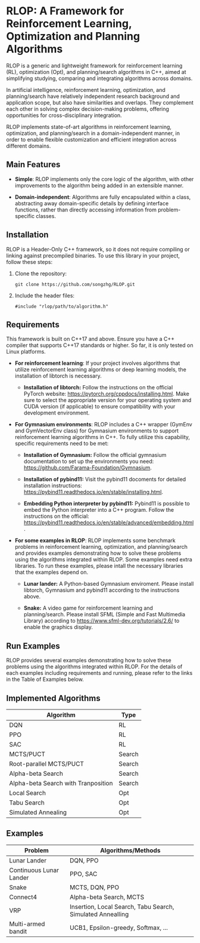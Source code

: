 # RLOP: A Framework for Reinforcement Learning, Optimization and Planning Algorithms

RLOP is a generic and lightweight framework for reinforcement learning (RL), optimization (Opt), and planning/search algorithms in C++, aimed at simplifying studying, comparing and integrating algorithms across domains. 

In artificial intelligence, reinforcement learning, optimization, and planning/search have relatively independent research background and application scope, but also have similarities and overlaps. They complement each other in solving complex decision-making problems, offering opportunities for cross-disciplinary integration.

RLOP implements state-of-art algorithms in reinforcement learning, optimization, and planning/search in a domain-independent manner, in order to enable flexible customization and efficient integration across different domains.

## Main Features
- **Simple**: RLOP implements only the core logic of the algorithm, with other improvements to the algorithm being added in an extensible manner.
  
- **Domain-independent**: Algorithms are fully encapsulated within a class, abstracting away domain-specific details by defining interface functions, rather than directly accessing information from problem-specific classes.

## Installation

RLOP is a Header-Only C++ framework, so it does not require compiling or linking against precompiled binaries. To use this library in your project, follow these steps:

1. Clone the repository:

    ```
    git clone https://github.com/songzhg/RLOP.git
    ```

2. Include the header files:
    ```
    #include "rlop/path/to/algorithm.h"
    ```

## Requirements

This framework is built on C++17 and above. Ensure you have a C++ compiler that supports C++17 standards or higher. So far, it is only tested on Linux platforms.

- **For reinforcement learning**: If your project involves algorithms that utilize reinforcement learning algorithms or deep learning models, the installation of libtorch is necessary.
  
  - **Installation of libtorch:**
    Follow the instructions on the official PyTorch website: https://pytorch.org/cppdocs/installing.html. Make sure to select the appropriate version for your operating system and CUDA version (if applicable) to ensure compatibility with your development environment.

- **For Gymnasium environments**: RLOP includes a C++ wrapper (GymEnv and GymVectorEnv class) for Gymnasium environments to support reinforcement learning algorithms in C++. To fully utilize this capability, specific requirements need to be met:
 
  - **Installation of Gymnasium:**
    Follow the official gymnasium documentation to set up the environments you need: https://github.com/Farama-Foundation/Gymnasium.

  - **Installation of pybind11:**
    Visit the pybind11 docoments for detailed installation instructions: https://pybind11.readthedocs.io/en/stable/installing.html. 
    
  - **Embedding Python interpreter by pybind11:** 
    Pybind11 is possible to embed the Python interpreter into a C++ program. Follow the instructions on the official: https://pybind11.readthedocs.io/en/stable/advanced/embedding.html.

- **For some examples in RLOP**: RLOP implements some benchmark problems in reinforcement learning, optimization, and planning/search and provides examples demonstrating how to solve these problems using the algorithms integrated within RLOP. Some examples need extra libraries. To run these examples, please intall the necessary libraries that the examples depend on.
 
  - **Lunar lander:** A Python-based Gymnasium enviroment. Please install libtorch, Gymnasium and pybind11 according to the instructions above.

  - **Snake:** A video game for reinforcement learning and planning/search. Please install SFML (Simple and Fast Multimedia Library) according to https://www.sfml-dev.org/tutorials/2.6/ to enable the graphics display.
  
## Run Examples

RLOP provides several examples demonstrating how to solve these problems using the algorithms integrated within RLOP. For the details of each examples including requirements and running, please refer to the links in the Table of Examples below. 
  
  
## Implemented Algorithms

| **Algorithm**                         | **Type** |
| ---------------------------           | ----------------------|
| DQN                                   |   RL  |
| PPO                                   |   RL  |
| SAC                                   |   RL  |
| MCTS/PUCT                             |   Search |
| Root-parallel MCTS/PUCT               |   Search |
| Alpha-beta Search                     |   Search |
| Alpha-beta Search with Tranposition   |  Search |
| Local Search                          |  Opt |
| Tabu Search                           |  Opt |
| Simulated Annealing                   |  Opt |

## Examples

| **Problem**                           | **Algorithms/Methods** |
| ---------------------------           | ----------------------|
| Lunar Lander                          |   DQN, PPO  |
| Continuous Lunar Lander               |   PPO, SAC  |
| Snake                                 |   MCTS, DQN, PPO  |
| Connect4                              |   Alpha-beta Search, MCTS |
| VRP                                   |   Insertion, Local Search, Tabu Search, Simulated Annealling |
| Multi-armed bandit                    |   UCB1, Epsilon-greedy, Softmax, ... |

